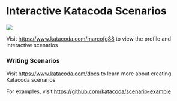 # Interactive Katacoda Scenarios

[![](http://shields.katacoda.com/katacoda/marcofg88/count.svg)](https://www.katacoda.com/marcofg88 "Get your profile on Katacoda.com")

Visit https://www.katacoda.com/marcofg88 to view the profile and interactive scenarios

### Writing Scenarios
Visit https://www.katacoda.com/docs to learn more about creating Katacoda scenarios

For examples, visit https://github.com/katacoda/scenario-example
